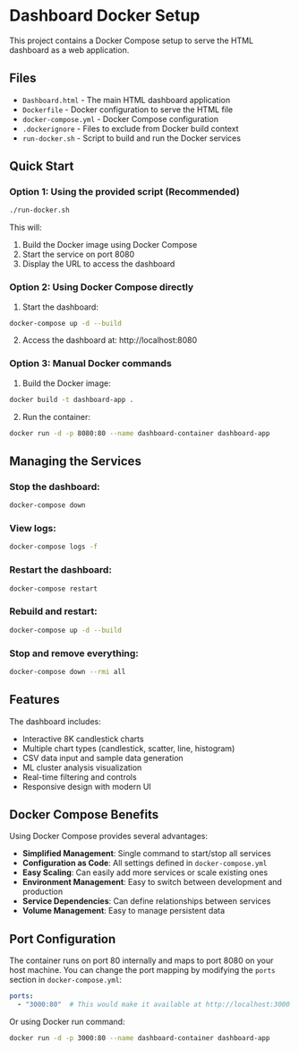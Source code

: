# Dashboard Docker Setup

This project contains a Docker Compose setup to serve the HTML dashboard as a web application.

## Files

- `Dashboard.html` - The main HTML dashboard application
- `Dockerfile` - Docker configuration to serve the HTML file
- `docker-compose.yml` - Docker Compose configuration
- `.dockerignore` - Files to exclude from Docker build context
- `run-docker.sh` - Script to build and run the Docker services

## Quick Start

### Option 1: Using the provided script (Recommended)

```bash
./run-docker.sh
```

This will:
1. Build the Docker image using Docker Compose
2. Start the service on port 8080
3. Display the URL to access the dashboard

### Option 2: Using Docker Compose directly

1. Start the dashboard:
```bash
docker-compose up -d --build
```

2. Access the dashboard at: http://localhost:8080

### Option 3: Manual Docker commands

1. Build the Docker image:
```bash
docker build -t dashboard-app .
```

2. Run the container:
```bash
docker run -d -p 8080:80 --name dashboard-container dashboard-app
```

## Managing the Services

### Stop the dashboard:
```bash
docker-compose down
```

### View logs:
```bash
docker-compose logs -f
```

### Restart the dashboard:
```bash
docker-compose restart
```

### Rebuild and restart:
```bash
docker-compose up -d --build
```

### Stop and remove everything:
```bash
docker-compose down --rmi all
```

## Features

The dashboard includes:
- Interactive 8K candlestick charts
- Multiple chart types (candlestick, scatter, line, histogram)
- CSV data input and sample data generation
- ML cluster analysis visualization
- Real-time filtering and controls
- Responsive design with modern UI

## Docker Compose Benefits

Using Docker Compose provides several advantages:

- **Simplified Management**: Single command to start/stop all services
- **Configuration as Code**: All settings defined in `docker-compose.yml`
- **Easy Scaling**: Can easily add more services or scale existing ones
- **Environment Management**: Easy to switch between development and production
- **Service Dependencies**: Can define relationships between services
- **Volume Management**: Easy to manage persistent data

## Port Configuration

The container runs on port 80 internally and maps to port 8080 on your host machine. You can change the port mapping by modifying the `ports` section in `docker-compose.yml`:

```yaml
ports:
  - "3000:80"  # This would make it available at http://localhost:3000
```

Or using Docker run command:

```bash
docker run -d -p 3000:80 --name dashboard-container dashboard-app
```
